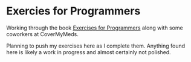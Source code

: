 # Exercies for Programmers

Working through the book [Exercises for Programmers](https://pragprog.com/book/bhwb/exercises-for-programmers) along with some coworkers at CoverMyMeds.

Planning to push my exercises here as I complete them. Anything found here is likely a work in progress and almost certainly not polished.

